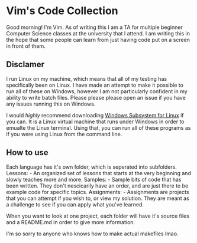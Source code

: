 # Vim's Code Collection

Good morning! I'm Vim. As of writing this I am a TA for multiple beginner Computer Science classes at the university that I attend. I am writing this in the hope that some people can learn from just having code put on a screen in front of them.

## Disclamer

I run Linux on my machine, which means that all of my testing has specifically been on Linux. I have made an attempt to make it possible to run all of these on Windows, however I am not particularly confident in my ability to write batch files. Please please please open an issue if you have any issues running this on Windows.

I would *highly* recommend downloading [Windows Subsystem for Linux](https://learn.microsoft.com/en-us/windows/wsl/install) if you can. It is a Linux virtual machine that runs under Windows in order to emualte the Linux terminal. Using that, you can run all of these programs as if you were using Linux from the command line.

## How to use

Each language has it's own folder, which is seperated into subfolders.
    Lessons:
        - An organized set of lessons that starts at the very beginning and slowly teaches more and more.
    Samples:
        - Sample bits of code that has been written. They don't nescicarily have an order, and are just there to be example code for specific topics.
    Assignments:
        - Assignments are projects that you can attempt if you wish to, or view my solution. They are meant as a challenge to see if you can apply what you've learned.

When you want to look at one project, each folder will have it's source files and a README.md in order to give more information.

I'm so sorry to anyone who knows how to make actual makefiles lmao.
